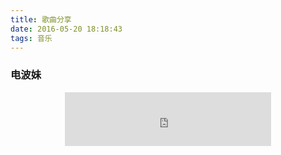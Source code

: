 ```yaml
---
title: 歌曲分享
date: 2016-05-20 18:18:43
tags: 音乐
---
```

### 电波妹

<center>
  <iframe frameborder="no" border="0" marginwidth="0" marginheight="0" width=330 height=86 src="http://music.163.com/outchain/player?type=2&id=4924025&auto=0&height=66"></iframe>
</center>
